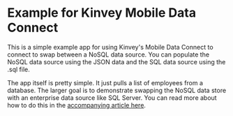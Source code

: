 # Example for Kinvey Mobile Data Connect

This is a simple example app for using Kinvey's Mobile Data Connect to connect to swap between a NoSQL data source. You can populate the NoSQL data source using the JSON data and the SQL data source using the .sql file.

The app itself is pretty simple. It just pulls a list of employees from a database. The larger goal is to demonstrate swapping the NoSQL data store with an enterprise data source like SQL Server. You can read more about how to do this in the [accompanying article here](https://www.kinvey.com/using-kinveys-rapiddata-connectors/).